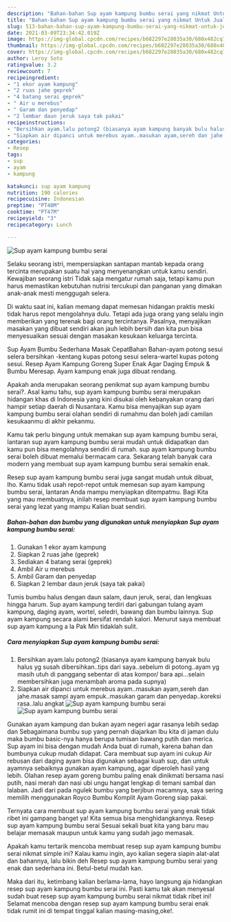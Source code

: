 ```yaml
---
description: "Bahan-bahan Sup ayam kampung bumbu serai yang nikmat Untuk Jualan"
title: "Bahan-bahan Sup ayam kampung bumbu serai yang nikmat Untuk Jualan"
slug: 513-bahan-bahan-sup-ayam-kampung-bumbu-serai-yang-nikmat-untuk-jualan
date: 2021-03-09T23:34:42.019Z
image: https://img-global.cpcdn.com/recipes/b682297e28035a30/680x482cq70/sup-ayam-kampung-bumbu-serai-foto-resep-utama.jpg
thumbnail: https://img-global.cpcdn.com/recipes/b682297e28035a30/680x482cq70/sup-ayam-kampung-bumbu-serai-foto-resep-utama.jpg
cover: https://img-global.cpcdn.com/recipes/b682297e28035a30/680x482cq70/sup-ayam-kampung-bumbu-serai-foto-resep-utama.jpg
author: Leroy Soto
ratingvalue: 3.2
reviewcount: 7
recipeingredient:
- "1 ekor ayam kampung"
- "2 ruas jahe geprek"
- "4 batang serai geprek"
- " Air u merebus"
- " Garam dan penyedap"
- "2 lembar daun jeruk saya tak pakai"
recipeinstructions:
- "Bersihkan ayam.lalu potong2 (biasanya ayam kampung banyak bulu halus yg susah dibersihkan..tips dari saya..sebelum di potong..ayam yg masih utuh di panggang sebentar di atas kompor/ bara api...selain membersihkan juga menambah aroma pada supnya)"
- "Siapkan air dipanci untuk merebus ayam..masukan ayam,sereh dan jahe.masak sampi ayam empuk..masukan garam dan penyedap..koreksi rasa..lalu angkat"
categories:
- Resep
tags:
- sup
- ayam
- kampung

katakunci: sup ayam kampung 
nutrition: 190 calories
recipecuisine: Indonesian
preptime: "PT40M"
cooktime: "PT47M"
recipeyield: "3"
recipecategory: Lunch

---
```



![Sup ayam kampung bumbu serai](https://img-global.cpcdn.com/recipes/b682297e28035a30/680x482cq70/sup-ayam-kampung-bumbu-serai-foto-resep-utama.jpg)

Selaku seorang istri, mempersiapkan santapan mantab kepada orang tercinta merupakan suatu hal yang menyenangkan untuk kamu sendiri. Kewajiban seorang istri Tidak saja mengatur rumah saja, tetapi kamu pun harus memastikan kebutuhan nutrisi tercukupi dan panganan yang dimakan anak-anak mesti menggugah selera.

Di waktu  saat ini, kalian memang dapat memesan hidangan praktis meski tidak harus repot mengolahnya dulu. Tetapi ada juga orang yang selalu ingin memberikan yang terenak bagi orang tercintanya. Pasalnya, menyajikan masakan yang dibuat sendiri akan jauh lebih bersih dan kita pun bisa menyesuaikan sesuai dengan masakan kesukaan keluarga tercinta. 

Sup Ayam Bumbu Sederhana Masak CepatBahan Bahan-ayam potong sesui selera bersihkan -kentang kupas potong sesui selera-wartel kupas potong sesui. Resep Ayam Kampung Goreng Super Enak Agar Daging Empuk &amp; Bumbu Meresap. Ayam kampung enak juga dibuat rendang.

Apakah anda merupakan seorang penikmat sup ayam kampung bumbu serai?. Asal kamu tahu, sup ayam kampung bumbu serai merupakan hidangan khas di Indonesia yang kini disukai oleh kebanyakan orang dari hampir setiap daerah di Nusantara. Kamu bisa menyajikan sup ayam kampung bumbu serai olahan sendiri di rumahmu dan boleh jadi camilan kesukaanmu di akhir pekanmu.

Kamu tak perlu bingung untuk memakan sup ayam kampung bumbu serai, lantaran sup ayam kampung bumbu serai mudah untuk didapatkan dan kamu pun bisa mengolahnya sendiri di rumah. sup ayam kampung bumbu serai boleh dibuat memalui bermacam cara. Sekarang telah banyak cara modern yang membuat sup ayam kampung bumbu serai semakin enak.

Resep sup ayam kampung bumbu serai juga sangat mudah untuk dibuat, lho. Kamu tidak usah repot-repot untuk memesan sup ayam kampung bumbu serai, lantaran Anda mampu menyiapkan ditempatmu. Bagi Kita yang mau membuatnya, inilah resep membuat sup ayam kampung bumbu serai yang lezat yang mampu Kalian buat sendiri.

<!--inarticleads1-->

##### Bahan-bahan dan bumbu yang digunakan untuk menyiapkan Sup ayam kampung bumbu serai:

1. Gunakan 1 ekor ayam kampung
1. Siapkan 2 ruas jahe (geprek)
1. Sediakan 4 batang serai (geprek)
1. Ambil  Air u merebus
1. Ambil  Garam dan penyedap
1. Siapkan 2 lembar daun jeruk (saya tak pakai)


Tumis bumbu halus dengan daun salam, daun jeruk, serai, dan lengkuas hingga harum. Sup ayam kampung terdiri dari gabungan tulang ayam kampung, daging ayam, wortel, seledri, bawang dan bumbu lainnya. Sup ayam kampung secara alami bersifat rendah kalori. Menurut saya membuat sup ayam kampung a la Pak Min tidaklah sulit. 

<!--inarticleads2-->

##### Cara menyiapkan Sup ayam kampung bumbu serai:

1. Bersihkan ayam.lalu potong2 (biasanya ayam kampung banyak bulu halus yg susah dibersihkan..tips dari saya..sebelum di potong..ayam yg masih utuh di panggang sebentar di atas kompor/ bara api...selain membersihkan juga menambah aroma pada supnya)
1. Siapkan air dipanci untuk merebus ayam..masukan ayam,sereh dan jahe.masak sampi ayam empuk..masukan garam dan penyedap..koreksi rasa..lalu angkat
<img src="https://img-global.cpcdn.com/steps/ccbc30c833829682/160x128cq70/sup-ayam-kampung-bumbu-serai-langkah-memasak-2-foto.jpg" alt="Sup ayam kampung bumbu serai"><img src="https://img-global.cpcdn.com/steps/e95376e115b466a8/160x128cq70/sup-ayam-kampung-bumbu-serai-langkah-memasak-2-foto.jpg" alt="Sup ayam kampung bumbu serai">

Gunakan ayam kampung dan bukan ayam negeri agar rasanya lebih sedap dan Sebagaimana bumbu sup yang pernah diajarkan Ibu kita di jaman dulu maka bumbu basic-nya hanya berupa tumisan bawang putih dan merica. Sup ayam ini bisa dengan mudah Anda buat di rumah, karena bahan dan bumbunya cukup mudah didapat. Cara membuat sup ayam ini cukup Air rebusan dari daging ayam bisa digunakan sebagai kuah sup, dan untuk ayamnya sebaiknya gunakan ayam kampung, agar diperoleh hasil yang lebih. Olahan resep ayam goreng bumbu paling enak dinikmati bersama nasi putih, nasi merah dan nasi ubi ungu hangat lengkap di temani sambal dan lalaban. Jadi dari pada ngulek bumbu yang berjibun macamnya, saya sering memilih menggunakan Royco Bumbu Komplit Ayam Goreng siap pakai. 

Ternyata cara membuat sup ayam kampung bumbu serai yang enak tidak ribet ini gampang banget ya! Kita semua bisa menghidangkannya. Resep sup ayam kampung bumbu serai Sesuai sekali buat kita yang baru mau belajar memasak maupun untuk kamu yang sudah jago memasak.

Apakah kamu tertarik mencoba membuat resep sup ayam kampung bumbu serai nikmat simple ini? Kalau kamu ingin, ayo kalian segera siapin alat-alat dan bahannya, lalu bikin deh Resep sup ayam kampung bumbu serai yang enak dan sederhana ini. Betul-betul mudah kan. 

Maka dari itu, ketimbang kalian berlama-lama, hayo langsung aja hidangkan resep sup ayam kampung bumbu serai ini. Pasti kamu tak akan menyesal sudah buat resep sup ayam kampung bumbu serai nikmat tidak ribet ini! Selamat mencoba dengan resep sup ayam kampung bumbu serai enak tidak rumit ini di tempat tinggal kalian masing-masing,oke!.

